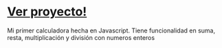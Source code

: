 # <a href="https://mi-primer-calculadora-en-js.vercel.app/" rel="nofollow">Ver proyecto!</a>

Mi primer calculadora hecha en Javascript.
Tiene funcionalidad en suma, resta, multiplicación y división con numeros enteros
